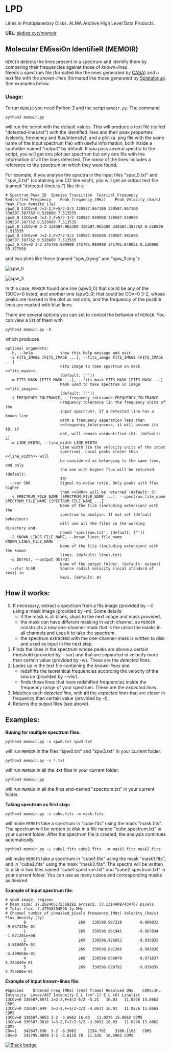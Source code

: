 # LPD
Lines in Protoplanetary Disks. ALMA Archive High Level Data Products.

**URL**: [akdiaz.xyz/memoir](akdiaz.xyz/memoir)

## Molecular EMissiOn IdentifieR (MEMOIR)
`MEMOIR` detects the lines present in a spectrum and identify them by comparing their frequencies against those of *known-lines*.  
Needs a spectrum file (formated like the ones generated by [CASA](https://casa.nrao.edu/)) and a text file with the *known-lines* (formated like those generated by [Splatalogue](https://splatalogue.online//). See examples below.

### Usage:

To run `MEMOIR` you need Python 3 and the script `memoir.py`. The command

```
python3 memoir.py
```

will run the script with the default values. This will produce a text file (called "detected-lines.txt") with the identified lines and their peak properties (velocity, frecuency and flux/intensity), and a plot (a .png file with the same name of the input spectrum file) with useful information, both inside a subfolder named "output" by default. If you pass several spectra to the script, you will get one plot per spectrum but only one file with the information of all the lines detected. The *name* of the lines includes a reference to the spectrum on which they were found.

For example, if you analyse the spectra in the input files "spw_0.txt" and "spw_3.txt" (containing one CO line each), you will get an output text file (named "detected-lines.txt") like this:

```
# Spectrum_Peak_ID	Species	Transition	Teorical_Frequency	Redshifted_Frequency	Peak_frequency_(MHz)	Peak_Velocity_(km/s)	Peak_Flux_density_(Jy)
spw0_0 13COv=0 J=3-2,F=5/2-5/2 330587.867100 330587.867100 330587.387762 0.528000 7.513535
spw0_0 13COv=0 J=3-2,F=5/2-3/2 330587.949000 330587.949000 330587.387762 0.528000 7.513535
spw0_0 13COv=0 3-2 330587.965300 330587.965300 330587.387762 0.528000 7.513535
spw0_0 13COv=0 J=3-2,F=7/2-5/2 330587.981600 330587.981600 330587.387762 0.528000 7.513535
spw3_0 COv=0 3-2 345795.989900 345795.989900 345795.840051 0.130000 53.377550
```
and two plots like these (named "spw_0.png" and "spw_3.png"):

![spw_0](https://github.com/akdiaz/LPD/blob/main/Help/spw0.png "spw_0")

![spw_3](https://github.com/akdiaz/LPD/blob/main/Help/spw3.png "spw_3")

In this case, `MEMOIR` found one line (spw0_0) that could be any of the 13COv=0 listed, and another one (spw3_0) that could be COv=0 3-2, whose peaks are marked in the plot as red dots, and the frequency of the posible lines are marked with blue lines.

There are several options you can set to control the behavior of `MEMOIR`. You can view a list of them with

```
python3 memoir.py -h
```
which produces

```
optional arguments:
  -h, --help            show this help message and exit
  -i FITS_IMAGE [FITS_IMAGE ...], --fits_image FITS_IMAGE [FITS_IMAGE ...]
                        Fits image to take spectrum on mask <<fits_mask>>.
                        (default: [''])
  -m FITS_MASK [FITS_MASK ...], --fits_mask FITS_MASK [FITS_MASK ...]
                        Mask used to take spectrum in image <<fits_image>>.
                        (default: [''])
  -t FREQUENCY_TOLERANCE, --frequency_tolerance FREQUENCY_TOLERANCE
                        Frequency tolerance (in the frequency units of the
                        input spectrum). If a detected line has a known line
                        with a frequency separation less than
                        <<frequency_tolerance>>, it will assume its ID, if
                        not, will remain unidentified (U). (default: 2)
  -w LINE_WIDTH, --line_width LINE_WIDTH
                        Line width (in the velocity units of the input
                        spectrum). Local peaks closer than <<line_width>> will
                        be considered as belonging to the same line, and only
                        the one with higher flux will be returned. (default:
                        20)
  --snr SNR             Signal-to-noise ratio. Only peaks with flux higher
                        than <<SNR>> will be returned (default: 5)
  -s SPECTRUM_FILE_NAME [SPECTRUM_FILE_NAME ...], --spectrum_file_name SPECTRUM_FILE_NAME [SPECTRUM_FILE_NAME ...]
                        Name of the file (including extension) with the
                        spectrum to analyse. If not set (default behaviour)
                        will use all the files in the working directory end-
                        named 'spectrum.txt'. (default: [''])
  -l KNOWN_LINES_FILE_NAME, --known_lines_file_name KNOWN_LINES_FILE_NAME
                        Name of the file (including extension) with the known
                        lines. (default: lines.txt)
  -o OUTPUT, --output OUTPUT
                        Name of the output folder. (default: output)
  --vlsr VLSR           Source radial velocity (local standard of rest) in
                        km/s. (default: 0)
```

## How it works:
0. If necessary, extract a spectrum from a fits image (provided by --i) using a mask image (provided by -m). Some details:
   - if the mask is all blank, skips to the next image and mask provided. 
   - the mask can have different masking in each channel, so `MEMOIR` constructs a new one-channel-mask that is the union the masks in all channels and uses it to take the spectrum.
   - the spectrum extracted with the one-channel-mask is written to disk and used as input in the next step.
1. Finds the lines in the spectrum whose peaks are above a certain threshold (provided by --snr) and that are separated in velocity more than certain value (provided by -w). These are the *detected lines*.
2. Looks up in the text file containing the *known-lines* and
   - redshifts the teorethical frequencies according the velocity of the source (provided by --vlsr).
   - finds those lines that have redshifted frequencies inside the frequency range of your spectrum. These are the *expected lines*. 
3. Matches each *detected line*, with **all** the *expected lines* that are closer in frequency than certain value (provided by -t).
4. Returns the output files (see above).

## Examples:

**Runing for multiple spectrum files:**
```
python3 memoir.py -s spw0.txt spw3.txt 
```
will run `MEMOIR` in the files "spw0.txt" and "spw3.txt" in your current folder.

```
python3 memoir.py -s *.txt 
```
will run `MEMOIR` in all the .txt files in your current folder.

```
python3 memoir.py 
```
will run `MEMOIR` in all the files end-named "spectrum.txt" in your current folder.

**Taking spectrum as first step:**
```
python3 memoir.py -i cube.fits -m mask.fits 
```
will make `MEMOIR` take a spectrum in "cube.fits" using the mask "mask.fits". The spectrum will be written to disk in a file named "cube.spectrum.txt" in your current folder. After the spectrum file is created, the analysis continues automatically.

```
python3 memoir.py -i cube1.fits cube2.fits  -m mask1.fits mask2.fits 
```
will make `MEMOIR` take a spectrum in "cube1.fits" using the mask "mask1.fits", and in "cube2.fits" using the mask "mask2.fits". The spectra will be written to disk in two files named "cube1.spectrum.txt" and "cube2.spectrum.txt" in your current folder. You can use as many cubes and corresponding masks as desired.


**Example of input spectrum file**:
```
# spw0.image, region=
# beam size: 17.262405172558292 arcsec2, 53.13144097434767 pixels
# Total flux: 7.47938294096 Jy.MHz
# Channel number_of_unmasked_pixels frequency_(MHz) Velocity_(km/s) Flux_density_(Jy)
        0                       269   330598.997228       -9.999833     -9.647420e-01
        1                       269   330598.961941       -9.967834     -1.071281e+00
        2                       269   330598.926653       -9.935835     -3.810407e-01
        3                       269   330598.891366       -9.903836     -4.499658e-01
        4                       269   330598.856079       -9.871837      5.284649e-01
        5                       269   330598.820792       -9.839839      4.755686e-01       
```

**Example of input known-lines file**:
```
#Species	Ordered Freq (MHz) (rest frame)	Resolved QNs	CDMS/JPL Intensity	Lovas/AST Intensity	E_L (cm^-1)	E_L (K)	Linelist
13COv=0	330587.8671	J=3-2,F=5/2-5/2	-5.21	16.03	11.0276	15.8662	CDMS
13COv=0	330587.949	J=3-2,F=5/2-3/2	-4.0637	16.03	11.0276	15.8662	CDMS
13COv=0	330587.9653	3-2	-3.6662	16.03	11.0276	15.8662	CDMS
13COv=0	330587.9816	J=3-2,F=7/2-5/2	-3.9092	16.03	11.0276	15.8662	CDMS
COv=1	342647.636	3-2	-8.3082		2154.701	3100.1163	CDMS
COv=0	345795.9899	3-2	-3.6118	70	11.535	16.5962	CDMS
```
[![Black badge](https://img.shields.io/badge/code%20style-black-000000.svg)](https://github.com/psf/black)
